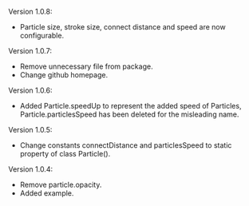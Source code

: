 Version 1.0.8:
- Particle size, stroke size, connect distance and speed are now configurable.

Version 1.0.7:
- Remove unnecessary file from package.
- Change github homepage.

Version 1.0.6:
- Added Particle.speedUp to represent the added speed of Particles, Particle.particlesSpeed has been deleted for the misleading name.

Version 1.0.5:
- Change constants connectDistance and particlesSpeed to static property of class Particle().

Version 1.0.4:
- Remove particle.opacity.
- Added example.